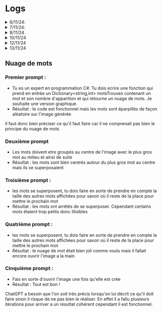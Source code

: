 # Logs

<details>
    <summary>6/11/24:</summary>

- Création du projet Git & Github
- Création de la TODO
- Création de la classe Dé
- Pour les scores de chaque lettre: [Scrabble français](https://fr.wikipedia.org/wiki/Lettres_du_Scrabble#Fran%C3%A7ais)
</details>

<details>
    <summary>7/11/24:</summary>

- LoadFile function
- clase Plateau
- Ajout du chrono de 1 min

</details>

<details>
    <summary>8/11/24</summary>

- Séparation du fichier Program.cs en sous fichiers (namespace)
- Création du testMode pour tester notre programme rapidement et mesurer ses performances
- Actuellement le temps de calcul sur le plateau de test est de **19s**
- testMode deterministic avec une seed pour le random
</details>

<details>
    <summary>10/11/24</summary>

- Tree optimization: **3ms** sur le plateau de test ! (5000 fois plus rapide) (https://www.geeksforgeeks.org/trie-insert-and-search/)

</details>

<details>
    <summary>12/11/24</summary>

- VerifWord
- Score acuel
</details>

<details>
    <summary>13/11/24</summary>

- Conversion du projet en projet C# .NET
- Utilisation du dossier baseFolder dans loadFile
- Ajout de Console.Clear() pour améliorer l'interface
</details>

## Nuage de mots

### Premier prompt : 

- Tu es un expert en programmation C#. Tu dois ecrire une fonction qui prend en entrée un Dictionary<string,int> motsTrouves contenant un mot et son nombre d'apparition et qui retourne un nuage de mots. Je souhaite une version graphique.
- Résultat : le code est fonctionnel mais les mots sont éparpillés de façon aléatoire sur l'image générée

Il faut donc bien préciser ce qu'il faut faire car il ne comprenait pas bien le principe du nuage de mots
    
### Deuxième prompt

- Les mots doivent etre groupés au centre de l'image avec le plus gros mot au milieu et ainsi de suite
- Résultat : les mots sont bien centrés autour du plus gros mot au centre mais ils se superposaient

### Troisième prompt :

- les mots se superposent, tu dois faire en sorte de prendre en compte la taille des autres mots affichées pour savoir où il reste de la place pour mettre le prochain mot
- Résultat : les mots ont arrétés de se superposer. Cependant certains mots étaient trop petits donc illisibles
    
### Quatrième prompt : 

- les mots se superposent, tu dois faire en sorte de prendre en compte la taille des autres mots affichées pour savoir où il reste de la place pour mettre le prochain mot
- Résultat : le nuage de mot était bien joli comme voulu mais il fallait encore ouvrir l'image a la main

### Cinquième prompt :

- Fais en sorte d'ouvrir l'image une fois qu'elle est crée
- Résultat : Tout est bon !

ChatGPT a besoin que l'on soit très précis lorsqu'on lui décrit ce qu'il doit faire sinon il risque de ne pas bien le réaliser. En effet il a fallu plusieurs itérations pour arriver a un résultat cohérent cependant il est fonctionnel.
    


    


